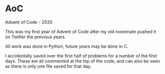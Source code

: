 # AoC
Advent of Code - 2020

This was my first year of Advent of Code after my old roommate pushed it on Twitter the previous years.

All work was done in Python, future years may be done in C.

I accidentally saved over the first half of problems for a number of the first days. These are all commented at the top of the code, and can also be seen
as there is only one file saved for that day.

